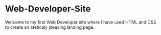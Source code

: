 # Web-Developer-Site
Welcome to my first Web Developer site where I have used HTML and CSS to create an ateticaly pleasing landing page.
